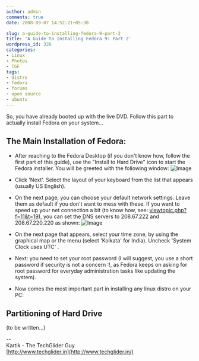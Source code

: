 ```yaml
---
author: admin
comments: true
date: 2008-09-07 14:52:21+05:30

slug: a-guide-to-installing-fedora-9-part-2
title: 'A Guide to Installing Fedora 9: Part 2'
wordpress_id: 326
categories:
- Linux
- Photos
- TGF
tags:
- distro
- fedora
- forums
- open source
- ubuntu
---
```


So, you have already booted up with the live DVD. Follow this part to actually install Fedora on your system...

## The Main Installation of Fedora: 



	
  * After  reaching to the Fedora Desktop (if you don't know how, follow the first  part of this guide), use the "Install to Hard Drive" icon to start the  Fedora installer. You will be greeted with the following window:
![Image](http://farm4.static.flickr.com/3157/2829992004_aa6a1c0781.jpg)

	
  * Click 'Next'. Select the layout of your keyboard from the list that appears (usually US English).

	
  * On  the next page, you can choose your default network settings. Leave them  as default if you don't want to mess with these. If you want to speed  up your net connection a bit (to know how, see: [viewtopic.php?f=11&t=19](http://forums.techglider.in/viewtopic.php?f=11&t=19)), you can set the DNS servers to 208.67.222 and 208.67.220.220 as shown:
![Image](http://farm4.static.flickr.com/3147/2829991430_96452fdff2.jpg)

	
  * On  the next page that appears, select your time zone, by using the  graphical map or the menu (select 'Kolkata' for India). Uncheck 'System  Clock uses UTC' .

	
  * Next: you need to set your root password (I will suggest, you use a short password if security is not a concern :!, as Fedora keeps on asking for root password for everyday administration tasks like updating the system).

	
  * Now comes the most important part in installing any linux distro on your PC:

## Partitioning of Hard Drive 	
(to be written...)








--  
Kartik - The TechGlider Guy  
[http://www.techglider.in](http://www.techglider.in/)
